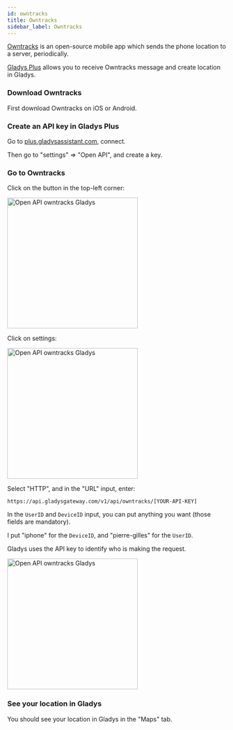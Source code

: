 ```yaml
---
id: owntracks
title: Owntracks
sidebar_label: Owntracks
---
```


[Owntracks](https://owntracks.org/) is an open-source mobile app which sends the phone location to a server, periodically.

[Gladys Plus](https://gladysassistant.com/pricing) allows you to receive Owntracks message and create location in Gladys.

### Download Owntracks

First download Owntracks on iOS or Android.

### Create an API key in Gladys Plus

Go to [plus.gladysassistant.com](https://plus.gladysassistant.com/), connect.

Then go to "settings" => "Open API", and create a key.

### Go to Owntracks

Click on the button in the top-left corner:

<img src="/en/img/docs/configuration/gateway/open-api-owntracks-0.jpg" alt="Open API owntracks Gladys" class="img-responsive" width="300" />

Click on settings:

<img src="/en/img/docs/configuration/gateway/open-api-owntracks-1.jpg" alt="Open API owntracks Gladys" class="img-responsive" width="300" />

Select "HTTP", and in the "URL" input, enter:

```
https://api.gladysgateway.com/v1/api/owntracks/[YOUR-API-KEY]
```

In the `UserID` and `DeviceID` input, you can put anything you want (those fields are mandatory).

I put "iphone" for the `DeviceID`, and "pierre-gilles" for the `UserID`.

Gladys uses the API key to identify who is making the request.

<img src="/en/img/docs/configuration/gateway/open-api-owntracks-2.jpg" alt="Open API owntracks Gladys" class="img-responsive" width="300" />

### See your location in Gladys

You should see your location in Gladys in the "Maps" tab.
